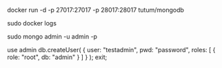  docker run -d -p 27017:27017 -p 28017:28017 tutum/mongodb

sudo docker logs <containerid>

sudo mongo admin -u admin -p <passfromlog> 

use admin
db.createUser(
  {
    user: "testadmin",
    pwd: "password",
    roles: [ { role: "root", db: "admin" } ]
  }
);
exit; 
